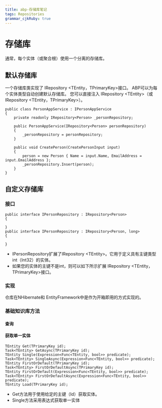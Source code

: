 ```yaml
---
title: abp-存储库笔记
tags: Repositories
grammar_cjkRuby: true
---
```


# 存储库
通常，每个实体（或聚合根）使用一个分离的存储库。
## 默认存储库
一个存储库类实现了 IRepository \<TEntity，TPrimaryKey\>接口。
ABP可以为每个实体类型自动创建默认存储库。
您可以直接注入 IRepository \<TEntity\>（或IRepository \<TEntity，TPrimaryKey\>）。
```csharp?linenums
public class PersonAppService : IPersonAppService
{
    private readonly IRepository<Person> _personRepository;

    public PersonAppService(IRepository<Person> personRepository)
    {
        _personRepository = personRepository;
    }

    public void CreatePerson(CreatePersonInput input)
    {        
        person = new Person { Name = input.Name, EmailAddress = input.EmailAddress };
        _personRepository.Insert(person);
    }
}
```
## 自定义存储库
### 接口
```csharp?linenums
public interface IPersonRepository : IRepository<Person>
{

}
public interface IPersonRepository : IRepository<Person, long>
{

}
```
* IPersonRepository扩展了IRepository \<TEntity\>。它用于定义具有主键类型int（Int32）的实体。
* 如果您的实体的主键不是int，则可以如下所示扩展 IRepository \<TEntity，TPrimaryKey\>接口。
### 实现
仓库在NHibernate和 EntityFramework中是作为开箱即用的方式实现的。
### 基础知识库方法
#### 查询
#### 获取单一实体
```csharp?linenums
TEntity Get(TPrimaryKey id);
Task<TEntity> GetAsync(TPrimaryKey id);
TEntity Single(Expression<Func<TEntity, bool>> predicate);
Task<TEntity> SingleAsync(Expression<Func<TEntity, bool>> predicate);
TEntity FirstOrDefault(TPrimaryKey id);
Task<TEntity> FirstOrDefaultAsync(TPrimaryKey id);
TEntity FirstOrDefault(Expression<Func<TEntity, bool>> predicate);
Task<TEntity> FirstOrDefaultAsync(Expression<Func<TEntity, bool>> predicate);
TEntity Load(TPrimaryKey id);
```
* Get方法用于使用给定的主键（Id）获取实体。
* Single方法采用表达式获取单一实体
#### 

